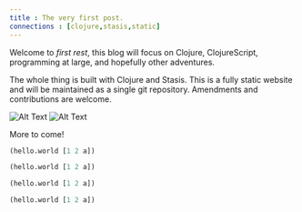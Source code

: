 ```yaml
---
title : The very first post.
connections : [clojure,stasis,static]
---
```


Welcome to *first rest*, this blog will focus on Clojure, ClojureScript,
programming at large, and hopefully other adventures. 

The whole thing is built with Clojure and Stasis. This is a fully static
website and will be maintained as a single git repository. Amendments and
contributions are welcome. 

![Alt Text](/post-assets/switzerland.jpg)
![Alt Text](https://pbs.twimg.com/profile_images/2504370963/6u5qf6cl9jtwew6poxcj.png)

More to come!

```clj
(hello.world [1 2 a])
```


```clj
(hello.world [1 2 a])
```


```clj
(hello.world [1 2 a])
```


```clj
(hello.world [1 2 a])
```